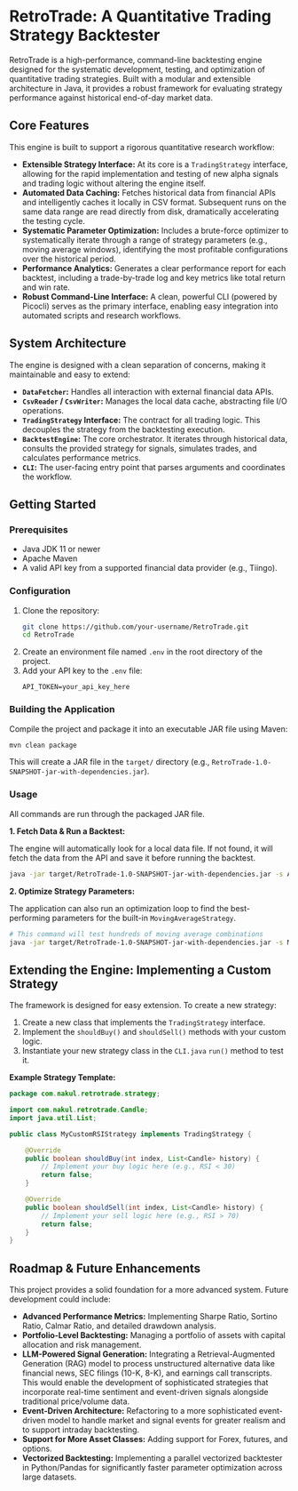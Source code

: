 # RetroTrade: A Quantitative Trading Strategy Backtester

RetroTrade is a high-performance, command-line backtesting engine designed for the systematic development, testing, and optimization of quantitative trading strategies. Built with a modular and extensible architecture in Java, it provides a robust framework for evaluating strategy performance against historical end-of-day market data.

## Core Features

This engine is built to support a rigorous quantitative research workflow:

*   **Extensible Strategy Interface:** At its core is a `TradingStrategy` interface, allowing for the rapid implementation and testing of new alpha signals and trading logic without altering the engine itself.
*   **Automated Data Caching:** Fetches historical data from financial APIs and intelligently caches it locally in CSV format. Subsequent runs on the same data range are read directly from disk, dramatically accelerating the testing cycle.
*   **Systematic Parameter Optimization:** Includes a brute-force optimizer to systematically iterate through a range of strategy parameters (e.g., moving average windows), identifying the most profitable configurations over the historical period.
*   **Performance Analytics:** Generates a clear performance report for each backtest, including a trade-by-trade log and key metrics like total return and win rate.
*   **Robust Command-Line Interface:** A clean, powerful CLI (powered by Picocli) serves as the primary interface, enabling easy integration into automated scripts and research workflows.

## System Architecture

The engine is designed with a clean separation of concerns, making it maintainable and easy to extend:

*   **`DataFetcher`:** Handles all interaction with external financial data APIs.
*   **`CsvReader` / `CsvWriter`:** Manages the local data cache, abstracting file I/O operations.
*   **`TradingStrategy` Interface:** The contract for all trading logic. This decouples the strategy from the backtesting execution.
*   **`BacktestEngine`:** The core orchestrator. It iterates through historical data, consults the provided strategy for signals, simulates trades, and calculates performance metrics.
*   **`CLI`:** The user-facing entry point that parses arguments and coordinates the workflow.

## Getting Started

### Prerequisites

*   Java JDK 11 or newer
*   Apache Maven
*   A valid API key from a supported financial data provider (e.g., Tiingo).

### Configuration

1.  Clone the repository:
    ```bash
    git clone https://github.com/your-username/RetroTrade.git
    cd RetroTrade
    ```
2.  Create an environment file named `.env` in the root directory of the project.
3.  Add your API key to the `.env` file:
    ```
    API_TOKEN=your_api_key_here
    ```

### Building the Application

Compile the project and package it into an executable JAR file using Maven:

```bash
mvn clean package
```

This will create a JAR file in the `target/` directory (e.g., `RetroTrade-1.0-SNAPSHOT-jar-with-dependencies.jar`).

### Usage

All commands are run through the packaged JAR file.

**1. Fetch Data & Run a Backtest:**

The engine will automatically look for a local data file. If not found, it will fetch the data from the API and save it before running the backtest.

```bash
java -jar target/RetroTrade-1.0-SNAPSHOT-jar-with-dependencies.jar -s AAPL --start 2022-01-01 --end 2022-12-31
```

**2. Optimize Strategy Parameters:**

The application can also run an optimization loop to find the best-performing parameters for the built-in `MovingAverageStrategy`.

```bash
# This command will test hundreds of moving average combinations
java -jar target/RetroTrade-1.0-SNAPSHOT-jar-with-dependencies.jar -s MSFT --start 2021-01-01 --end 2022-12-31
```

## Extending the Engine: Implementing a Custom Strategy

The framework is designed for easy extension. To create a new strategy:

1.  Create a new class that implements the `TradingStrategy` interface.
2.  Implement the `shouldBuy()` and `shouldSell()` methods with your custom logic.
3.  Instantiate your new strategy class in the `CLI.java` `run()` method to test it.

**Example Strategy Template:**

```java
package com.nakul.retrotrade.strategy;

import com.nakul.retrotrade.Candle;
import java.util.List;

public class MyCustomRSIStrategy implements TradingStrategy {

    @Override
    public boolean shouldBuy(int index, List<Candle> history) {
        // Implement your buy logic here (e.g., RSI < 30)
        return false;
    }

    @Override
    public boolean shouldSell(int index, List<Candle> history) {
        // Implement your sell logic here (e.g., RSI > 70)
        return false;
    }
}
```

## Roadmap & Future Enhancements

This project provides a solid foundation for a more advanced system. Future development could include:

*   **Advanced Performance Metrics:** Implementing Sharpe Ratio, Sortino Ratio, Calmar Ratio, and detailed drawdown analysis.
*   **Portfolio-Level Backtesting:** Managing a portfolio of assets with capital allocation and risk management.
*   **LLM-Powered Signal Generation:** Integrating a Retrieval-Augmented Generation (RAG) model to process unstructured alternative data like financial news, SEC filings (10-K, 8-K), and earnings call transcripts. This would enable the development of sophisticated strategies that incorporate real-time sentiment and event-driven signals alongside traditional price/volume data.
*   **Event-Driven Architecture:** Refactoring to a more sophisticated event-driven model to handle market and signal events for greater realism and to support intraday backtesting.
*   **Support for More Asset Classes:** Adding support for Forex, futures, and options.
*   **Vectorized Backtesting:** Implementing a parallel vectorized backtester in Python/Pandas for significantly faster parameter optimization across large datasets.
